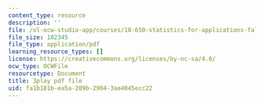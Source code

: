 ```yaml
---
content_type: resource
description: ''
file: /ol-ocw-studio-app/courses/18-650-statistics-for-applications-fall-2016/fa1b181bea5a209b29043ae4045ecc22_C_W1adH-NVE.pdf
file_size: 102345
file_type: application/pdf
learning_resource_types: []
license: https://creativecommons.org/licenses/by-nc-sa/4.0/
ocw_type: OCWFile
resourcetype: Document
title: 3play pdf file
uid: fa1b181b-ea5a-209b-2904-3ae4045ecc22
---
```

